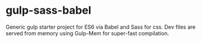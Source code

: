 # gulp-sass-babel
Generic gulp starter project for ES6 via Babel and Sass for css. Dev files are served from memory using Gulp-Mem for super-fast compilation.
